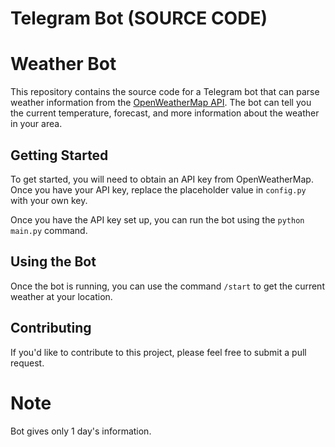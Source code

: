 # Telegram Bot (SOURCE CODE)
# Weather Bot

This repository contains the source code for a Telegram bot that can parse weather information from the [OpenWeatherMap API](https://openweathermap.org/api). The bot can tell you the current temperature, forecast, and more information about the weather in your area.

## Getting Started

To get started, you will need to obtain an API key from OpenWeatherMap. Once you have your API key, replace the placeholder value in `config.py` with your own key.

Once you have the API key set up, you can run the bot using the `python main.py` command.

## Using the Bot

Once the bot is running, you can use the command `/start` to get the current weather at your location. 
## Contributing

If you'd like to contribute to this project, please feel free to submit a pull request.

# Note
Bot gives only 1 day's information.
